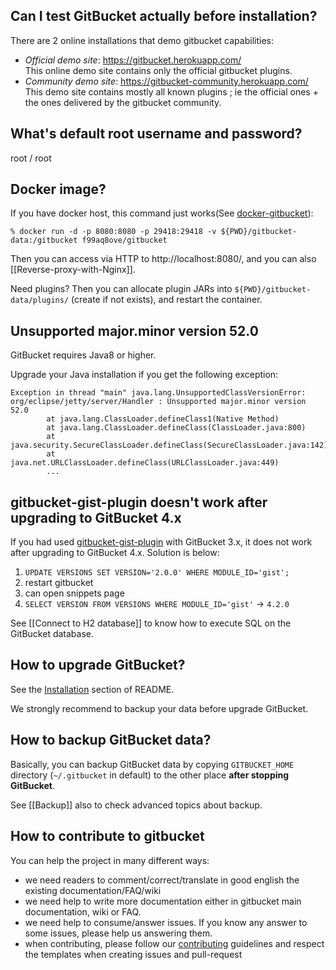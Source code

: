 ## Can I test GitBucket actually before installation?

There are 2 online installations that demo gitbucket capabilities:

- _Official demo site_: https://gitbucket.herokuapp.com/  
This online demo site contains only the official gitbucket plugins.
- _Community demo site_: https://gitbucket-community.herokuapp.com/  
This demo site contains mostly all known plugins ; ie the official ones + the ones delivered by the gitbucket community.

## What's default root username and password?

root / root

## Docker image?

If you have docker host, this command just works(See [docker-gitbucket](https://github.com/f99aq8ove/docker-gitbucket)):

`% docker run -d -p 8080:8080 -p 29418:29418 -v ${PWD}/gitbucket-data:/gitbucket f99aq8ove/gitbucket`

Then you can access via HTTP to http://localhost:8080/, and you can also [[Reverse-proxy-with-Nginx]].

Need plugins? Then you can allocate plugin JARs into `${PWD}/gitbucket-data/plugins/` (create if not exists), and restart the container.

## Unsupported major.minor version 52.0

GitBucket requires Java8 or higher.

Upgrade your Java installation if you get the following exception:

```
Exception in thread "main" java.lang.UnsupportedClassVersionError: org/eclipse/jetty/server/Handler : Unsupported major.minor version 52.0
        at java.lang.ClassLoader.defineClass1(Native Method)
        at java.lang.ClassLoader.defineClass(ClassLoader.java:800)
        at java.security.SecureClassLoader.defineClass(SecureClassLoader.java:142)
        at java.net.URLClassLoader.defineClass(URLClassLoader.java:449)
        ...
```

## gitbucket-gist-plugin doesn't work after upgrading to GitBucket 4.x

If you had used [gitbucket-gist-plugin](https://github.com/gitbucket/gitbucket-gist-plugin) with GitBucket 3.x, it does not work after upgrading to GitBucket 4.x. Solution is below:

1. `UPDATE VERSIONS SET VERSION='2.0.0' WHERE MODULE_ID='gist';`
2. restart gitbucket
3. can open snippets page
4. `SELECT VERSION FROM VERSIONS WHERE MODULE_ID='gist'` -> `4.2.0`

See [[Connect to H2 database]] to know how to execute SQL on the GitBucket database.

## How to upgrade GitBucket?

See the [Installation](https://github.com/gitbucket/gitbucket#installation) section of README. 

We strongly recommend to backup your data before upgrade GitBucket.

## How to backup GitBucket data?

Basically, you can backup GitBucket data by copying `GITBUCKET_HOME` directory (`~/.gitbucket` in default) to the other place **after stopping GitBucket**.

See [[Backup]] also to check advanced topics about backup.

## How to contribute to gitbucket

You can help the project in many different ways:

- we need readers to comment/correct/translate in good english the existing documentation/FAQ/wiki
- we need help to write more documentation either in gitbucket main documentation, wiki or FAQ.
- we need help to consume/answer issues. If you know any answer to some issues, please help us answering them.
- when contributing, please follow our [contributing](https://github.com/gitbucket/gitbucket/blob/master/.github/CONTRIBUTING.md) guidelines and respect the templates when creating issues and pull-request